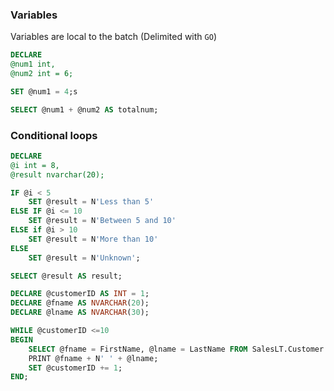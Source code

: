 ### Variables

Variables are local to the batch (Delimited with `GO`)

```sql
DECLARE
@num1 int,
@num2 int = 6;

SET @num1 = 4;s

SELECT @num1 + @num2 AS totalnum;
```


### Conditional loops

```sql
DECLARE 
@i int = 8,
@result nvarchar(20);

IF @i < 5
    SET @result = N'Less than 5'
ELSE IF @i <= 10
    SET @result = N'Between 5 and 10'
ELSE if @i > 10
    SET @result = N'More than 10'
ELSE
    SET @result = N'Unknown';

SELECT @result AS result;
```


```sql
DECLARE @customerID AS INT = 1;
DECLARE @fname AS NVARCHAR(20);
DECLARE @lname AS NVARCHAR(30);

WHILE @customerID <=10
BEGIN    
    SELECT @fname = FirstName, @lname = LastName FROM SalesLT.Customer          WHERE CustomerID = @CustomerID;
    PRINT @fname + N' ' + @lname;
    SET @customerID += 1;
END;
```